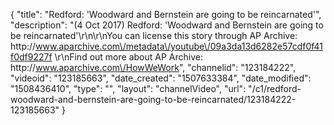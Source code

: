 {
    "title": "Redford: 'Woodward and Bernstein are going to be reincarnated'",
    "description": "(4 Oct 2017) Redford: 'Woodward and Bernstein are going to be reincarnated'\r\n\r\nYou can license this story through AP Archive: http:\/\/www.aparchive.com\/metadata\/youtube\/09a3da13d6282e57cdf0f41f0df9227f \r\nFind out more about AP Archive: http:\/\/www.aparchive.com\/HowWeWork",
    "channelid": "123184222",
    "videoid": "123185663",
    "date_created": "1507633384",
    "date_modified": "1508436410",
    "type": "",
    "layout": "channelVideo",
    "url": "\/c1\/redford-woodward-and-bernstein-are-going-to-be-reincarnated\/123184222-123185663"
}